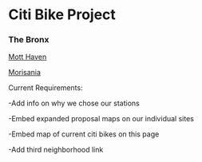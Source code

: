 #                                             Citi Bike Project
###                                                   The Bronx



[Mott Haven](https://ivybirch.github.io/Honors-Bike-Website-Test/)




[Morisania](https://yukioshimatsu.github.io/morrisania_neighborhood)





Current Requirements:

-Add info on why we chose our stations

-Embed expanded proposal maps on our individual sites

-Embed map of current citi bikes on this page

-Add third neighborhood link 
